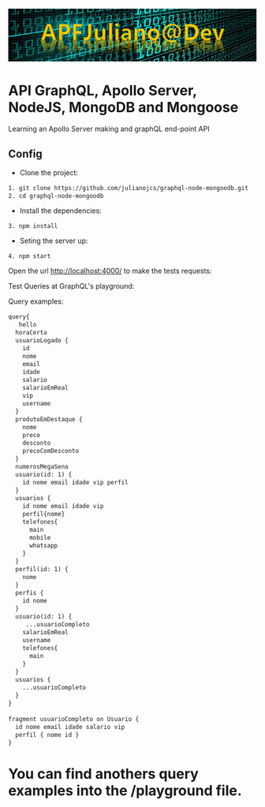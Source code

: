 ![Juliano Costa](https://raw.githubusercontent.com/julianojcs/julianojcs.github.io/master/apfjuliano.dev.png)

# API GraphQL, Apollo Server, NodeJS, MongoDB and Mongoose

Learning an Apollo Server making and graphQL end-point API 

## Config

* Clone the project:

```
1. git clone https://github.com/julianojcs/graphql-node-mongoodb.git
2. cd graphql-node-mongoodb
```

* Install the dependencies:

```
3. npm install
```

* Seting the server up:

```
4. npm start
```

Open the url [http://localhost:4000/](http://localhost:4000/) to make the tests requests:

Test Queries at GraphQL's playground:

Query examples:
```
query{
   hello
  horaCerta
  usuarioLogado {
    id
    nome
    email
    idade
    salario
    salarioEmReal
    vip
    username
  }
  produtoEmDestaque {
    nome
    preco
    desconto
    precoComDesconto
  }
  numerosMegaSena
  usuario(id: 1) {
    id nome email idade vip perfil
  }
  usuarios {
    id nome email idade vip 
    perfil{nome}
    telefones{
      main
      mobile
      whatsapp
    }
  }
  perfil(id: 1) {
    nome
  }
  perfis {
    id nome
  }
  usuario(id: 1) {
     ...usuarioCompleto 
    salarioEmReal 
    username 
    telefones{
      main
    }
  }
  usuarios {
    ...usuarioCompleto
  }
}

fragment usuarioCompleto on Usuario {
  id nome email idade salario vip 
  perfil { nome id }
}
```

# You can find anothers query examples into the /playground file.